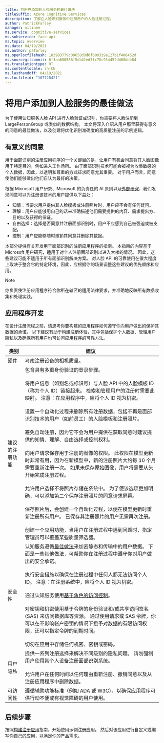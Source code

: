 ```yaml
---
title: 将用户添加到人脸服务的最佳做法
titleSuffix: Azure Cognitive Services
description: 了解在人脸识别服务中注册用户的人脸注册过程。
author: PatrickFarley
manager: nitinme
ms.service: cognitive-services
ms.subservice: face-api
ms.topic: overview
ms.date: 04/19/2021
ms.author: pafarley
ms.openlocfilehash: 183983779c09658d8d6f609319a127b1f406452d
ms.sourcegitcommit: 6f1aa680588f5db41ed7fc78c934452d468ddb84
ms.translationtype: HT
ms.contentlocale: zh-CN
ms.lasthandoff: 04/19/2021
ms.locfileid: "107728421"
---
```

# <a name="best-practices-for-adding-users-to-a-face-service"></a>将用户添加到人脸服务的最佳做法

为了使用认知服务人脸 API 进行人脸验证或识别，你需要将人脸注册到 LargePersonGroup 或类似的数据结构。 本文将深入介绍从用户那里获得有意义的同意的最佳做法，以及创建将优化识别准确度的高质量注册的示例逻辑。 

## <a name="meaningful-consent"></a>有意义的同意 

用于面部识别的注册应用程序的一个关键目的是，让用户有机会同意将其人脸图像用于特定目的，例如进入工作场所。 由于面部识别技术可能会被视为收集敏感的个人数据，因此，以透明和尊重的方式征求同意尤其重要。 对于用户而言，同意使他们能够做出他们自认为最好的决策。   

根据 Microsoft 用户研究、Microsoft 的负责任的 AI 原则以及[外部研究](ftp://ftp.cs.washington.edu/tr/2000/12/UW-CSE-00-12-02.pdf)，我们发现同意可以为注册该技术的用户提供以下益处：

* 知情：当要求用户提供其人脸模板或注册照片时，用户应不会有任何疑问。 
* 理解：用户应能够用自己的话来准确描述他们需要提供的内容、需求提出方、目的以及获得的保证。 
* 自由选择：选择是否同意并注册面部识别时，用户不应感到自己被强迫或被支配。 
* 控制：用户应能够随时撤销其同意并删除其数据。 

本部分提供有关开发用于面部识别的注册应用程序的指南。 本指南的内容基于 Microsoft 用户研究，适用于对个人注册面部识别以进入大楼的情况。 因此，这些建议可能不适用于所有面部识别解决方案。 对人脸 API 的可靠使用在很大程度上取决于整合它的特定环境，因此，应根据你的场景调整这些建议的优先顺序和应用。 

> [!NOTE]
> 你负责使注册应用程序符合你所在辖区的适用法律要求，并准确地反映所有数据收集和处理实践。

## <a name="application-development"></a>应用程序开发 

在设计注册流程之前，请思考你要构建的应用程序如何遵守你向用户做出的保护其数据的承诺。 以下建议有助于构建注册体验，其中包括保护个人数据、管理用户隐私以及确保所有用户均可访问应用程序的可靠方法。  

|类别 | 建议 |
|---|---|
|硬件 | 考虑注册设备的相机质量。 |
|建议的注册功能 | 包含具有多重身份验证的登录步骤。 </br></br>将用户信息（如别名或标识号）与人脸 API 中的人脸模板 ID（称为个人 ID）链接起来。 检索和管理用户的注册时需要此映射。 注意：在应用程序中，应将个人 ID 视为机密。</br></br>设置一个自动化过程来删除所有注册数据，包括不再是面部识别技术的用户（如前员工）的人脸模板和注册照片。 </br></br>避免自动注册，因为它不会为用户提供在获取同意时建议提供的知情、理解、自由选择或控制权利。 </br></br>向用户请求保存用于注册的图像的权限。 此权限在模型更新时非常有用，因为在新模型中，新的注册照片大约每 10 个月需要重新注册一次。 如果未保存原始图像，用户将需要从头开始完成注册过程。</br></br>允许用户选择不将照片存储在系统中。 为了使该选项更加明确，可以添加第二个保存注册照片的同意请求屏幕。 </br></br>保存照片后，会创建一个自动化过程，以便在模型更新时重新注册所有用户。 已保存其注册照片的用户无需再次注册。 </br></br>创建一个应用功能，当用户在注册过程中遇到问题时，指定管理员可以覆盖某些质量筛选器。 |
|安全性 | 认知服务遵循[最佳做法](../cognitive-services-virtual-networks.md?tabs=portal)来加密静态和传输中的用户数据。 下面是一些其他做法，可帮助你在注册过程中遵守你对用户做出的安全承诺。 </br></br>执行安全措施以确保在注册过程中任何人都无法访问个人 ID。 注意：在注册系统中，应将个人 ID 视为机密。 </br></br>通过认知服务使用[基于角色的访问控制](../../role-based-access-control/overview.md)。 </br></br>对密钥和机密使用基于令牌的身份验证和/或共享访问签名 (SAS) 来访问数据库等资源。 通过使用请求或 SAS 令牌，你可以在不影响帐户密钥的情况下授予对数据的有限访问权限，还可以指定令牌的到期时间。 </br></br>切勿在应用中存储任何机密、密钥或密码。 |
|用户隐私 |提供一系列注册选择来解决不同级别的隐私问题。 请勿强制用户使用其个人设备注册面部识别系统。 </br></br>允许用户在任何时间以任何理由重新注册、撤销同意以及从注册应用程序中删除数据。 |
|可访问性 |遵循辅助功能标准（例如 [ADA](https://www.ada.gov/regs2010/2010ADAStandards/2010ADAstandards.htm) 或 [W3C](https://www.w3.org/TR/WCAG21/)），以确保应用程序可供行动不便或有视觉障碍的用户使用。 |

## <a name="next-steps"></a>后续步骤  

按照[构建注册应用](build-enrollment-app.md)指南，开始使用示例注册应用。 然后对该应用进行自定义或编写你自己的应用，以满足你的产品需求。